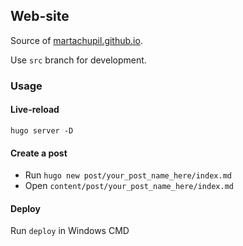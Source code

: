 ## Web-site

Source of [martachupil.github.io](https://martachupil.github.io).

Use `src` branch for development.

### Usage

#### Live-reload

```
hugo server -D
```

#### Create a post

* Run `hugo new post/your_post_name_here/index.md`
* Open `content/post/your_post_name_here/index.md`

#### Deploy

Run `deploy` in Windows CMD